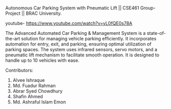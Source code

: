 Autonomous Car Parking System with Pneumatic Lift || CSE461 Group-Project || BRAC University.

youtube- https://www.youtube.com/watch?v=yL0fQE0s78A

The Advanced Automated Car Parking & Management System is a state-of-the-art solution for managing vehicle parking efficiently. It incorporates automation for entry, exit, and parking, ensuring optimal utilization of parking spaces. The system uses infrared sensors, servo motors, and a pneumatic lift mechanism to facilitate smooth operation. It is designed to handle up to 10 vehicles with ease.






Contributors:
1. Alvee Ishraque
2. Md. Fuadur Rahman
3. Abrar Syed Chowdhury
4. Shafin Ahmed
5. Md. Ashraful Islam Emon
